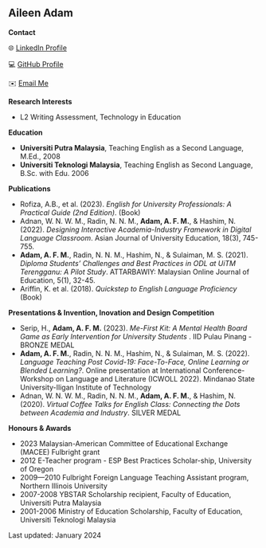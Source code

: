 ## Aileen Adam


**Contact**

<p>🌐 <a href="https://www.linkedin.com/in/aileenadam/">LinkedIn Profile</a></p>
<p>💻 <a href="https://github.com/aileenadam">GitHub Profile</a></p>
<p>✉️ <a href="mailto:aileenfarida@gmail.com">Email Me</a></p>

**Research Interests**
  - L2 Writing Assessment, Technology in Education

**Education**

- **Universiti Putra Malaysia**, Teaching English as a Second Language, M.Ed., 2008
- **Universiti Teknologi Malaysia**, Teaching English as Second Language, B.Sc. with Edu. 2006

**Publications**

- Rofiza, A.B., et al. (2023). _English for University Professionals: A Practical Guide (2nd Edition)_. (Book)
- Adnan, W. N. W. M., Radin, N. N. M., **Adam, A. F. M.**, & Hashim, N. (2022). _Designing Interactive Academia-Industry Framework in Digital Language Classroom_. Asian Journal of University Education, 18(3), 745-755.
- **Adam, A. F. M.**, Radin, N. N. M., Hashim, N., & Sulaiman, M. S. (2021). _Diploma Students’ Challenges and Best Practices in ODL at UiTM Terengganu: A Pilot Study_. ATTARBAWIY: Malaysian Online Journal of Education, 5(1), 32-45.
- Ariffin, K. et al. (2018). _Quickstep to English Language Proficiency_ (Book)

**Presentations & Invention, Inovation and Design Competition**

- Serip, H., **Adam, A. F. M.** (2023). _Me-First Kit: A Mental Health Board Game as Early Intervention for University Students_ . IID Pulau Pinang - BRONZE MEDAL
- **Adam, A. F. M.**, Radin, N. N. M., Hashim, N., & Sulaiman, M. S. (2022). _Language Teaching Post Covid-19: Face-To-Face, Online Learning or Blended Learning?_. Online presentation at International Conference-Workshop on Language and Literature (ICWOLL 2022). Mindanao State University-Iligan Institute of Technology
- Adnan, W. N. W. M., Radin, N. N. M., **Adam, A. F. M.**, & Hashim, N. (2020). _Virtual Coffee Talks for English Class: Connecting the Dots between Academia and Industry_. SILVER MEDAL

**Honours & Awards**

- 2023 Malaysian-American Committee of Educational Exchange (MACEE) Fulbright grant
- 2012 E-Teacher program - ESP Best Practices Scholar-ship, University of Oregon
- 2009—2010 Fulbright Foreign Language Teaching Assistant program, Northern Illinois University
- 2007-2008 YBSTAR Scholarship recipient, Faculty of Education, Universiti Putra Malaysia
- 2001-2006 Ministry of Education Scholarship, Faculty of Education, Universiti Teknologi Malaysia

<p> Last updated: January 2024</p>
